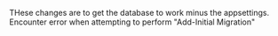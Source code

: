 THese changes are to get the database to work minus the appsettings. Encounter error when attempting to perform "Add-Initial Migration" 
